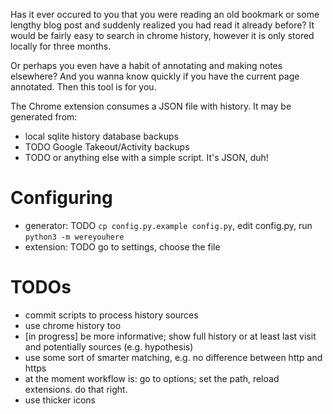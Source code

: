 Has it ever occured to you that you were reading an old bookmark or some lengthy blog post and suddenly realized you had read it already before? It would be fairly easy to search in chrome history, however it is only stored locally for three months. 

Or perhaps you even have a habit of annotating and making notes elsewhere? And you wanna know quickly if you have the current page annotated. Then this tool is for you.

The Chrome extension consumes a JSON file with history. It may be generated from:

* local sqlite history database backups
* TODO Google Takeout/Activity backups
* TODO or anything else with a simple script. It's JSON, duh!

# Configuring
* generator: TODO `cp config.py.example config.py`, edit config.py, run `python3 -m wereyouhere`
* extension: TODO go to settings, choose the file

# TODOs
* commit scripts to process history sources
* use chrome history too
* [in progress] be more informative; show full history or at least last visit and potentially sources (e.g. hypothesis)
* use some sort of smarter matching, e.g. no difference between http and https
* at the moment workflow is: go to options; set the path, reload extensions. do that right.
* use thicker icons
